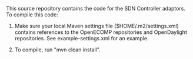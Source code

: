 This source repository contains the code for the SDN Controller adaptors.
To compile this code:

1. Make sure your local Maven settings file ($HOME/.m2/settings.xml) contains references to the OpenECOMP repositories and OpenDaylight repositories.  See example-settings.xml for an example.

2. To compile, run "mvn clean install".


